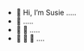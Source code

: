 - 👋 Hi, I’m Susie .....
- 👋 .....
- 👋 👋 .....
- 👋 👋 👋 ....

<!---
susj0/susj0 is a ✨ special ✨ repository because its `README.md` (this file) appears on your GitHub profile.
You can click the Preview link to take a look at your changes.
--->
